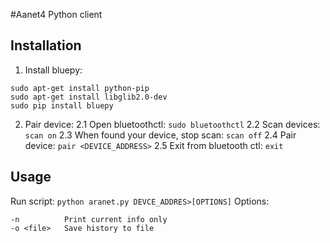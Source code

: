 #Aanet4 Python client

## Installation
1. Install bluepy:
```
sudo apt-get install python-pip
sudo apt-get install libglib2.0-dev
sudo pip install bluepy
```
2. Pair device:
 2.1 Open bluetoothctl: `sudo bluetoothctl`
 2.2 Scan devices: `scan on`
 2.3 When found your device, stop scan: `scan off`
 2.4 Pair device: `pair <DEVICE_ADDRESS>`
 2.5 Exit from bluetooth ctl: `exit`

## Usage
Run script:  `python aranet.py DEVCE_ADDRES>[OPTIONS]`
Options:
```
-n          Print current info only
-o <file>   Save history to file
```
